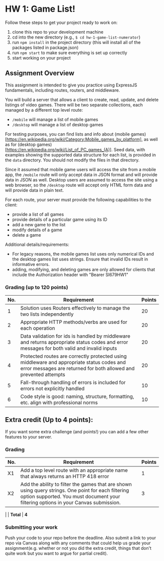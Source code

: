 # HW 1: Game List!

Follow these steps to get your project ready to work on:

1. clone this repo to your development machine
3. cd into the new directory (e.g., `$ cd hw-1-game-list-numerator`)
3. run `npm install` in the project directory (this will install all of the packages listed in package.json)
4. run `npm start` to make sure everything is set up correctly
5. start working on your project

## Assignment Overview
This assignment is intended to give you practice using ExpressJS fundamentals, including routes, routers, and middleware.

You will build a server that allows a client to create, read, update, and delete listings of video games. There will be two separate collections, each managed by a different top level route:
* `/mobile` will manage a list of mobile games
* `/desktop` will manage a list of desktop games

For testing purposes, you can find lists and info about (mobile games) [https://en.wikipedia.org/wiki/Category:Mobile_games_by_platform], as well as for (desktop games) [https://en.wikipedia.org/wiki/List_of_PC_games_(A)]. Seed data, with examples showing the supported data structure for each list, is provided in the `data` directory. You should not modify the files in that directory.

Since it assumed that mobile game users will access the site from a mobile app, the `/mobile` route will only accept data in JSON format and will provide data in JSON as well. Desktop users are assumed to access the site using a web browser, so the `/desktop` route will accept only HTML form data and will provide data in plain text. 

For each route, your server must provide the following capabilities to the client:
* provide a list of all games
* provide details of a particular game using its ID
* add a new game to the list
* modify details of a game
* delete a game

Additional details/requirements:
* For legacy reasons, the mobile games list uses only numerical IDs and the desktop games list uses strings. Ensure that invalid IDs result in informative errors.
* adding, modifying, and deleting games are only allowed for clients that include the Authorization header with "Bearer SI679HW1"

### Grading (up to 120 points)
| No. | Requirement  | Points |
| --- | ------------- | ------------- |
| 1 | Solution uses Routers effectively to manage the two lists independently | 20  |
| 2 | Appropriate HTTP methods/verbs are used for each operation | 20 |
| 3 | Data validation for ids is handled by middleware and returns appropriate status codes and error messages for both valid and invalid inputs  | 20 |
| 4 | Protected routes are correctly protected using middleware and appropriate status codes and error messages are returned for both allowed and prevented attempts | 20 |
| 5 | Fall-through handling of errors is included for errors not explicitly handled | 10 |
| 6 | Code style is good: naming, structure, formatting, etc. align with professional norms  | 10 |


## Extra credit (Up to 4 points):
If you want some extra challenge (and points!) you can add a few other features to your server.

### Grading
| No. | Requirement  | Points |
| --- | ------------- | ------------- |
| X1 | Add a top level route with an appropriate name that always returns an HTTP 418 error | 1 |
| X2 | Add the ability to filter the games that are shown using query strings. One point for each filtering option supported. You must document your filtering options in your Canvas submission. | 3 |

| | **Total** | **4**

### Submitting your work
Push your code to your repo before the deadline. Also submit a link to your repo via Canvas along with any comments that could help us grade your assignment(e.g. whether or not you did the extra credit, things that don't quite work but you want to argue for partial credit).
